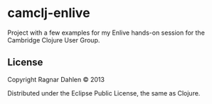 # camclj-enlive

Project with a few examples for my Enlive hands-on session for the
Cambridge Clojure User Group.

## License

Copyright Ragnar Dahlen © 2013

Distributed under the Eclipse Public License, the same as Clojure.
